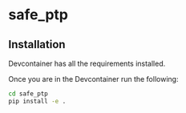 # safe_ptp

## Installation 

Devcontainer has all the requirements installed. 

Once you are in the Devcontainer run the following:

```bash
cd safe_ptp
pip install -e .
```